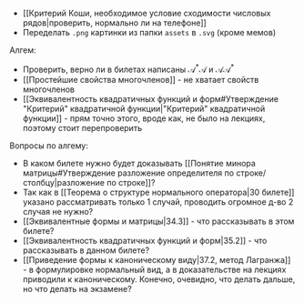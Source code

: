 - [[Критерий Коши, необходимое условие сходимости числовых рядов|проверить, нормально ли на телефоне]]
- Переделать `.png` картинки из папки `assets` в `.svg` (кроме мемов)

Алгем:
- Проверить, верно ли в билетах написаны $\mathcal{A}^{*}\mathcal{A}$ и $\mathcal{A}\mathcal{A}^{*}$
- [[Простейшие свойства многочленов]] - не хватает свойств многочленов
- [[Эквивалентность квадратичных функций и форм#Утверждение "Критерий" квадратичной функции|"Критерий" квадратичной функции]] - прям точно этого, вроде как, не было на лекциях, поэтому стоит перепроверить

Вопросы по алгему:
- В каком билете нужно будет доказывать [[Понятие минора матрицы#Утверждение разложение определителя по строке/столбцу|разложение по строке]]?
- Так как в [[Теорема о структуре нормального оператора|30 билете]] указано рассматривать только 1 случай, проводить огромное д-во 2 случая не нужно?
- [[Эквивалентные формы и матрицы|34.3]] - что рассказывать в этом билете?
- [[Эквивалентность квадратичных функций и форм|35.2]] - что рассказывать в данном билете?
- [[Приведение формы к каноническому виду|37.2, метод Лагранжа]] - в формулировке нормальный вид, а в доказательстве на лекциях приводили к каноническому. Конечно, очевидно, что делать дальше, но что делать на экзамене?
